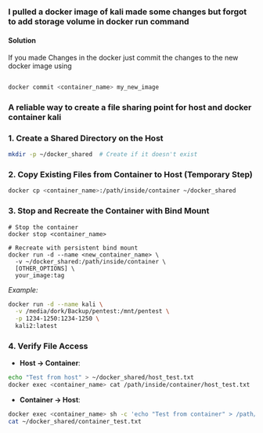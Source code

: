 ### I pulled a docker image of kali made some changes but forgot to add storage volume in docker run command

#### Solution
If you made Changes in the docker just commit the changes to the new docker image using

```bash

docker commit <container_name> my_new_image

```

### A reliable way to create a file sharing point for host and docker container kali
### 1. **Create a Shared Directory on the Host**
```bash
mkdir -p ~/docker_shared  # Create if it doesn't exist
```
### 2. **Copy Existing Files from Container to Host (Temporary Step)**
```bash
docker cp <container_name>:/path/inside/container ~/docker_shared
```
### 3. **Stop and Recreate the Container with Bind Mount**
```shell
# Stop the container
docker stop <container_name>

# Recreate with persistent bind mount
docker run -d --name <new_container_name> \
  -v ~/docker_shared:/path/inside/container \
  [OTHER_OPTIONS] \
  your_image:tag
```
_Example:_
```bash
docker run -d --name kali \
  -v /media/dork/Backup/pentest:/mnt/pentest \
  -p 1234-1250:1234-1250 \
  kali2:latest
```

### 4. **Verify File Access**

- **Host → Container**:

```bash
echo "Test from host" > ~/docker_shared/host_test.txt
docker exec <container_name> cat /path/inside/container/host_test.txt
```
	
- **Container → Host**:

```bash
docker exec <container_name> sh -c 'echo "Test from container" > /path/inside/container/container_test.txt'
cat ~/docker_shared/container_test.txt
```

